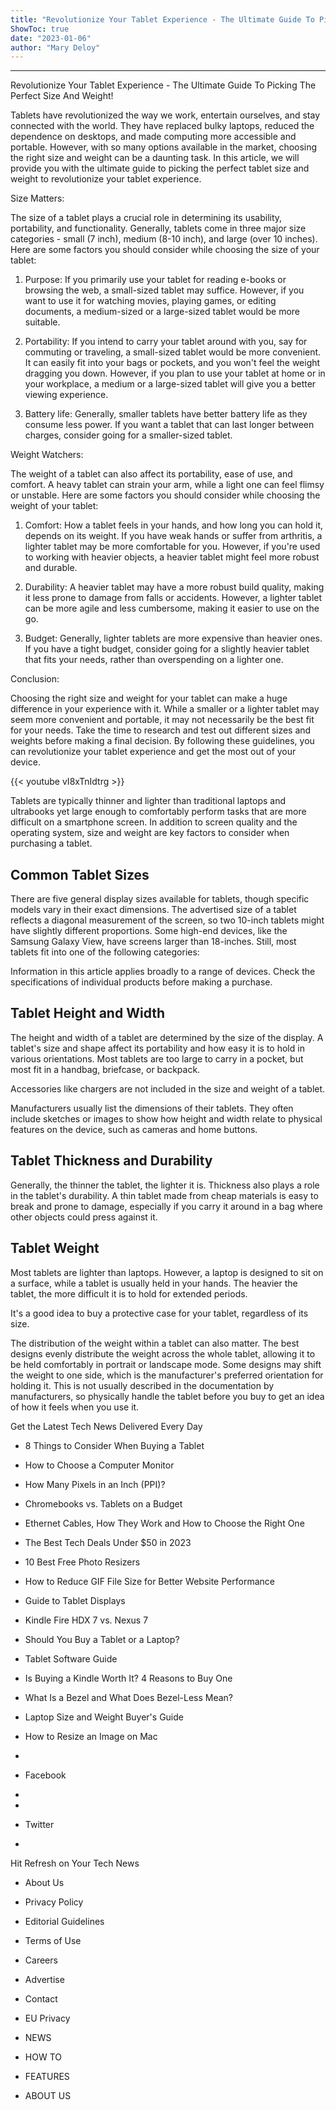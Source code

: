 ```yaml
---
title: "Revolutionize Your Tablet Experience - The Ultimate Guide To Picking The Perfect Size And Weight!"
ShowToc: true 
date: "2023-01-06"
author: "Mary Deloy"
---
```

*****
Revolutionize Your Tablet Experience - The Ultimate Guide To Picking The Perfect Size And Weight!

Tablets have revolutionized the way we work, entertain ourselves, and stay connected with the world. They have replaced bulky laptops, reduced the dependence on desktops, and made computing more accessible and portable. However, with so many options available in the market, choosing the right size and weight can be a daunting task. In this article, we will provide you with the ultimate guide to picking the perfect tablet size and weight to revolutionize your tablet experience.

Size Matters:

The size of a tablet plays a crucial role in determining its usability, portability, and functionality. Generally, tablets come in three major size categories - small (7 inch), medium (8-10 inch), and large (over 10 inches). Here are some factors you should consider while choosing the size of your tablet:

1. Purpose: If you primarily use your tablet for reading e-books or browsing the web, a small-sized tablet may suffice. However, if you want to use it for watching movies, playing games, or editing documents, a medium-sized or a large-sized tablet would be more suitable.

2. Portability: If you intend to carry your tablet around with you, say for commuting or traveling, a small-sized tablet would be more convenient. It can easily fit into your bags or pockets, and you won't feel the weight dragging you down. However, if you plan to use your tablet at home or in your workplace, a medium or a large-sized tablet will give you a better viewing experience.

3. Battery life: Generally, smaller tablets have better battery life as they consume less power. If you want a tablet that can last longer between charges, consider going for a smaller-sized tablet.

Weight Watchers:

The weight of a tablet can also affect its portability, ease of use, and comfort. A heavy tablet can strain your arm, while a light one can feel flimsy or unstable. Here are some factors you should consider while choosing the weight of your tablet:

1. Comfort: How a tablet feels in your hands, and how long you can hold it, depends on its weight. If you have weak hands or suffer from arthritis, a lighter tablet may be more comfortable for you. However, if you're used to working with heavier objects, a heavier tablet might feel more robust and durable.

2. Durability: A heavier tablet may have a more robust build quality, making it less prone to damage from falls or accidents. However, a lighter tablet can be more agile and less cumbersome, making it easier to use on the go.

3. Budget: Generally, lighter tablets are more expensive than heavier ones. If you have a tight budget, consider going for a slightly heavier tablet that fits your needs, rather than overspending on a lighter one.

Conclusion:

Choosing the right size and weight for your tablet can make a huge difference in your experience with it. While a smaller or a lighter tablet may seem more convenient and portable, it may not necessarily be the best fit for your needs. Take the time to research and test out different sizes and weights before making a final decision. By following these guidelines, you can revolutionize your tablet experience and get the most out of your device.

{{< youtube vI8xTnIdtrg >}} 




Tablets are typically thinner and lighter than traditional laptops and ultrabooks yet large enough to comfortably perform tasks that are more difficult on a smartphone screen. In addition to screen quality and the operating system, size and weight are key factors to consider when purchasing a tablet.

 
##   Common Tablet Sizes  
 

There are five general display sizes available for tablets, though specific models vary in their exact dimensions. The advertised size of a tablet reflects a diagonal measurement of the screen, so two 10-inch tablets might have slightly different proportions. Some high-end devices, like the Samsung Galaxy View, have screens larger than 18-inches. Still, most tablets fit into one of the following categories:

 
Information in this article applies broadly to a range of devices. Check the specifications of individual products before making a purchase.
 
##   Tablet Height and Width  
 

The height and width of a tablet are determined by the size of the display. A tablet's size and shape affect its portability and how easy it is to hold in various orientations. Most tablets are too large to carry in a pocket, but most fit in a handbag, briefcase, or backpack.

 
Accessories like chargers are not included in the size and weight of a tablet.
 

Manufacturers usually list the dimensions of their tablets. They often include sketches or images to show how height and width relate to physical features on the device, such as cameras and home buttons.

 
##   Tablet Thickness and Durability  
 

Generally, the thinner the tablet, the lighter it is. Thickness also plays a role in the tablet's durability. A thin tablet made from cheap materials is easy to break and prone to damage, especially if you carry it around in a bag where other objects could press against it.

 
##   Tablet Weight  
 

Most tablets are lighter than laptops. However, a laptop is designed to sit on a surface, while a tablet is usually held in your hands. The heavier the tablet, the more difficult it is to hold for extended periods.

 
It's a good idea to buy a protective case for your tablet, regardless of its size.
 

The distribution of the weight within a tablet can also matter. The best designs evenly distribute the weight across the whole tablet, allowing it to be held comfortably in portrait or landscape mode. Some designs may shift the weight to one side, which is the manufacturer's preferred orientation for holding it. This is not usually described in the documentation by manufacturers, so physically handle the tablet before you buy to get an idea of how it feels when you use it.

 

Get the Latest Tech News Delivered Every Day
 
- 8 Things to Consider When Buying a Tablet
 - How to Choose a Computer Monitor
 - How Many Pixels in an Inch (PPI)?
 - Chromebooks vs. Tablets on a Budget
 - Ethernet Cables, How They Work and How to Choose the Right One
 - The Best Tech Deals Under $50 in 2023
 - 10 Best Free Photo Resizers
 - How to Reduce GIF File Size for Better Website Performance

 
- Guide to Tablet Displays
 - Kindle Fire HDX 7 vs. Nexus 7
 - Should You Buy a Tablet or a Laptop?
 - Tablet Software Guide
 - Is Buying a Kindle Worth It? 4 Reasons to Buy One
 - What Is a Bezel and What Does Bezel-Less Mean?
 - Laptop Size and Weight Buyer's Guide
 - How to Resize an Image on Mac

 
- 
 - Facebook
 - 
 - 
 - Twitter
 - 

 

Hit Refresh on Your Tech News
 
- About Us
 - Privacy Policy
 - Editorial Guidelines
 - Terms of Use
 - Careers
 - Advertise
 - Contact
 - EU Privacy

 
- NEWS
 - HOW TO
 - FEATURES
 - ABOUT US





